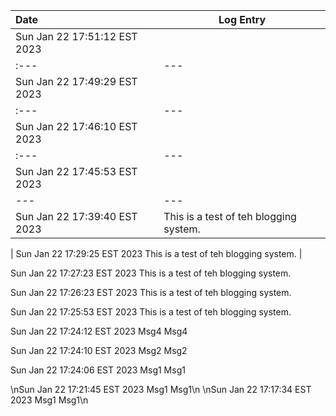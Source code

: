Date | Log Entry
:--- | --- 
Sun Jan 22 17:51:12 EST 2023 |
|:--- | --- 
Sun Jan 22 17:49:29 EST 2023 |
|:--- | --- 
Sun Jan 22 17:46:10 EST 2023 |
|:--- | --- 
Sun Jan 22 17:45:53 EST 2023 |
--- | ---
Sun Jan 22 17:39:40 EST 2023 | This is a test of teh blogging system.
|
Sun Jan 22 17:29:25 EST 2023 This is a test of teh blogging system.
|

Sun Jan 22 17:27:23 EST 2023 This is a test of teh blogging system.


Sun Jan 22 17:26:23 EST 2023 This is a test of teh blogging system.


Sun Jan 22 17:25:53 EST 2023 This is a test of teh blogging system.


Sun Jan 22 17:24:12 EST 2023 Msg4 Msg4


Sun Jan 22 17:24:10 EST 2023 Msg2 Msg2


Sun Jan 22 17:24:06 EST 2023 Msg1 Msg1

\nSun Jan 22 17:21:45 EST 2023 Msg1 Msg1\n
\nSun Jan 22 17:17:34 EST 2023 Msg1 Msg1\n
